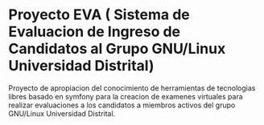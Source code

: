 Proyecto EVA ( Sistema de Evaluacion de Ingreso de Candidatos al Grupo GNU/Linux Universidad Distrital)
=========

Proyecto de apropiacion del conocimiento de herramientas de tecnologias libres basado en symfony para la creacion de examenes virtuales para realizar evaluaciones a los candidatos a miembros activos del grupo GNU/Linux Universidad Distrital. 


